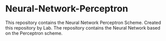 # Neural-Network-Perceptron
This repository contains the Neural Network Perceptron Scheme.
Created this repository by Lab. The repository contains the Neural Network based on the Perceptron scheme.
